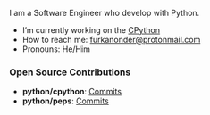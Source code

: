 I am a Software Engineer who develop with Python.

- I’m currently working on the [CPython](https://github.com/python/cpython)
- How to reach me: furkanonder@protonmail.com
- Pronouns: He/Him

### Open Source Contributions
- **python/cpython**: [Commits](https://github.com/python/cpython/commits?author=furkanonder)
- **python/peps**: [Commits](https://github.com/python/peps/commits?author=furkanonder)
  
